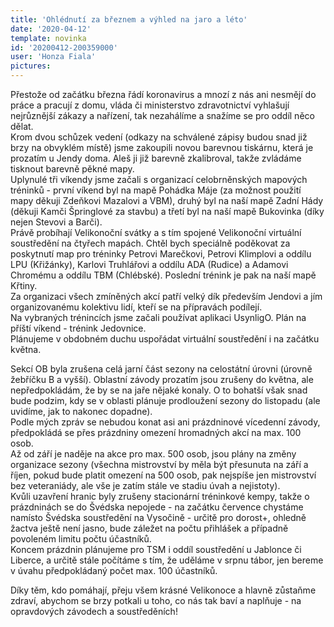 ```yaml
---
title: 'Ohlédnutí za březnem a výhled na jaro a léto'
date: '2020-04-12'
template: novinka
id: '20200412-200359000'
user: 'Honza Fiala'
pictures:
---
```

Přestože od začátku března řádí koronavirus a mnozí z nás ani nesmějí do práce a pracují z domu, vláda či ministerstvo zdravotnictví vyhlašují nejrůznější zákazy a nařízení, tak nezahálíme a snažíme se pro oddíl něco dělat.  
Krom dvou schůzek vedení (odkazy na schválené zápisy budou snad již brzy na obvyklém místě) jsme zakoupili novou barevnou tiskárnu, která je prozatím u Jendy doma. Aleš ji již barevně zkalibroval, takže zvládáme tisknout barevně pěkné mapy.  
Uplynulé tři víkendy jsme začali s organizací celobrněnských mapových tréninků - první víkend byl na mapě Pohádka Máje (za možnost použití mapy děkuji Zdeňkovi Mazalovi a VBM), druhý byl na naší mapě Zadní Hády (děkuji Kamči Špringlové za stavbu) a třetí byl na naší mapě Bukovinka (díky nejen Stevovi a Barči).  
Právě probíhají Velikonoční svátky a s tím spojené Velikonoční virtuální soustředění na čtyřech mapách. Chtěl bych speciálně poděkovat za poskytnutí map pro tréninky Petrovi Marečkovi, Petrovi Klimplovi a oddílu LPU (Křižánky), Karlovi Truhlářovi a oddílu ADA (Rudice) a Adamovi Chromému a oddílu TBM (Chlébské). Poslední trénink je pak na naší mapě Křtiny.  
Za organizaci všech zmíněných akcí patří velký dík především Jendovi a jím organizovanému kolektivu lidí, kteří se na přípravách podílejí.  
Na vybraných trénincích jsme začali používat aplikaci UsynligO. Plán na příští víkend - trénink Jedovnice.  
Plánujeme v obdobném duchu uspořádat virtuální soustředění i na začátku května.

Sekcí OB byla zrušena celá jarní část sezony na celostátní úrovni (úrovně žebříčku B a vyšší). Oblastní závody prozatím jsou zrušeny do května, ale nepředpokládám, že by se na jaře nějaké konaly. O to bohatší však snad bude podzim, kdy se v oblasti plánuje prodloužení sezony do listopadu (ale uvidíme, jak to nakonec dopadne).  
Podle mých zpráv se nebudou konat asi ani prázdninové vícedenní závody, předpokládá se přes prázdniny omezení hromadných akcí na max. 100 osob.  
Až od září je naděje na akce pro max. 500 osob, jsou plány na změny organizace sezony (všechna mistrovství by měla být přesunuta na září a říjen, pokud bude platit omezení na 500 osob, pak nejspíše jen mistrovství bez veteraniády, ale vše je zatím stále ve stadiu úvah a nejistoty).  
Kvůli uzavření hranic byly zrušeny stacionární tréninkové kempy, takže o prázdninách se do Švédska nepojede - na začátku července chystáme namísto Švédska soustředění na Vysočině - určitě pro dorost+, ohledně žactva ještě není jasno, bude záležet na počtu přihlášek a případně povoleném limitu počtu účastníků.  
Koncem prázdnin plánujeme pro TSM i oddíl soustředění u Jablonce či Liberce, a určitě stále počítáme s tím, že uděláme v srpnu tábor, jen bereme v úvahu předpokládaný počet max. 100 účastníků.

Díky těm, kdo pomáhají, přeju všem krásné Velikonoce a hlavně zůstaňme zdraví, abychom se brzy potkali u toho, co nás tak baví a naplňuje - na opravdových závodech a soustředěních!
